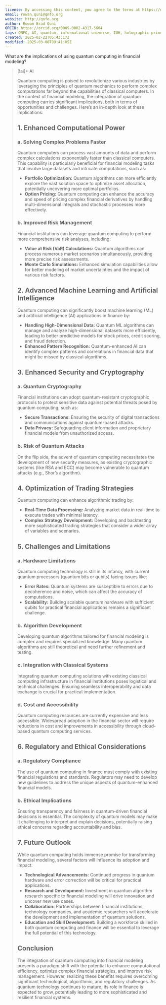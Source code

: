 ```yaml
---
license: By accessing this content, you agree to the terms at https://qnfo.org/LICENSE
email: rowan.quni@qnfo.org
website: http://qnfo.org
author: Rowan Brad Quni
ORCID: https://orcid.org/0009-0002-4317-5604
tags: QNFO, AI, quantum, informational universe, IUH, holographic principle
created: 2025-02-22T05:43:17Z
modified: 2025-03-08T09:41:05Z
---
```


What are the implications of using quantum computing in financial modeling?

> [!ai]+ AI
>
> Quantum computing is poised to revolutionize various industries by leveraging the principles of quantum mechanics to perform complex computations far beyond the capabilities of classical computers. In the context of financial modeling, the integration of quantum computing carries significant implications, both in terms of opportunities and challenges. Here’s an in-depth look at these implications:
> ## 1. Enhanced Computational Power
> ### a. **Solving Complex Problems Faster**
> Quantum computers can process vast amounts of data and perform complex calculations exponentially faster than classical computers. This capability is particularly beneficial for financial modeling tasks that involve large datasets and intricate computations, such as:
> - **Portfolio Optimization:** Quantum algorithms can more efficiently explore the vast solution space to optimize asset allocation, potentially uncovering more optimal portfolios.
> - **Option Pricing:** Quantum computing can enhance the accuracy and speed of pricing complex financial derivatives by handling multi-dimensional integrals and stochastic processes more effectively.
> ### b. **Improved Risk Management**
> Financial institutions can leverage quantum computing to perform more comprehensive risk analyses, including:
> - **Value at Risk (VaR) Calculations:** Quantum algorithms can process numerous market scenarios simultaneously, providing more precise risk assessments.
> - **Monte Carlo Simulations:** Enhanced simulation capabilities allow for better modeling of market uncertainties and the impact of various risk factors.
> ## 2. Advanced Machine Learning and Artificial Intelligence
> Quantum computing can significantly boost machine learning (ML) and artificial intelligence (AI) applications in finance by:
> - **Handling High-Dimensional Data:** Quantum ML algorithms can manage and analyze high-dimensional datasets more efficiently, leading to better predictive models for stock prices, credit scoring, and fraud detection.
> - **Enhanced Pattern Recognition:** Quantum-enhanced AI can identify complex patterns and correlations in financial data that might be missed by classical algorithms.
> ## 3. Enhanced Security and Cryptography
> ### a. **Quantum Cryptography**
> Financial institutions can adopt quantum-resistant cryptographic protocols to protect sensitive data against potential threats posed by quantum computing, such as:
> - **Secure Transactions:** Ensuring the security of digital transactions and communications against quantum-based attacks.
> - **Data Privacy:** Safeguarding client information and proprietary financial models from unauthorized access.
> ### b. **Risk of Quantum Attacks**
> On the flip side, the advent of quantum computing necessitates the development of new security measures, as existing cryptographic systems (like RSA and ECC) may become vulnerable to quantum attacks (e.g., Shor’s algorithm).
> ## 4. Optimization of Trading Strategies
> Quantum computing can enhance algorithmic trading by:
> - **Real-Time Data Processing:** Analyzing market data in real-time to execute trades with minimal latency.
> - **Complex Strategy Development:** Developing and backtesting more sophisticated trading strategies that consider a wider array of variables and scenarios.
> ## 5. Challenges and Limitations
> ### a. **Hardware Limitations**
> Quantum computing technology is still in its infancy, with current quantum processors (quantum bits or qubits) facing issues like:
> - **Error Rates:** Quantum systems are susceptible to errors due to decoherence and noise, which can affect the accuracy of computations.
> - **Scalability:** Building scalable quantum hardware with sufficient qubits for practical financial applications remains a significant challenge.
> ### b. **Algorithm Development**
> Developing quantum algorithms tailored for financial modeling is complex and requires specialized knowledge. Many quantum algorithms are still theoretical and need further refinement and testing.
> ### c. **Integration with Classical Systems**
> Integrating quantum computing solutions with existing classical computing infrastructure in financial institutions poses logistical and technical challenges. Ensuring seamless interoperability and data exchange is crucial for practical implementation.
> ### d. **Cost and Accessibility**
> Quantum computing resources are currently expensive and less accessible. Widespread adoption in the financial sector will require reductions in cost and improvements in accessibility through cloud-based quantum computing services.
> ## 6. Regulatory and Ethical Considerations
> ### a. **Regulatory Compliance**
> The use of quantum computing in finance must comply with existing financial regulations and standards. Regulators may need to develop new guidelines to address the unique aspects of quantum-enhanced financial models.
> ### b. **Ethical Implications**
> Ensuring transparency and fairness in quantum-driven financial decisions is essential. The complexity of quantum models may make it challenging to interpret and explain decisions, potentially raising ethical concerns regarding accountability and bias.
> ## 7. Future Outlook
> While quantum computing holds immense promise for transforming financial modeling, several factors will influence its adoption and impact:
> - **Technological Advancements:** Continued progress in quantum hardware and error correction will be critical for practical applications.
> - **Research and Development:** Investment in quantum algorithm research specific to financial modeling will drive innovation and uncover new use cases.
> - **Collaboration:** Partnerships between financial institutions, technology companies, and academic researchers will accelerate the development and implementation of quantum solutions.
> - **Education and Skill Development:** Building a workforce skilled in both quantum computing and finance will be essential to leverage the full potential of this technology.
> ## Conclusion
> The integration of quantum computing into financial modeling presents a paradigm shift with the potential to enhance computational efficiency, optimize complex financial strategies, and improve risk management. However, realizing these benefits requires overcoming significant technological, algorithmic, and regulatory challenges. As quantum technology continues to mature, its role in finance is expected to grow, potentially leading to more sophisticated and resilient financial systems.
